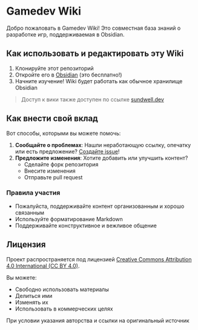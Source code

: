 # Gamedev Wiki

Добро пожаловать в Gamedev Wiki! Это совместная база знаний о разработке игр, поддерживаемая в Obsidian.

## Как использовать и редактировать эту Wiki

1. Клонируйте этот репозиторий
2. Откройте его в [Obsidian](https://obsidian.md/) (это бесплатно!)
3. Начните изучение! Wiki будет работать как обычное хранилище Obsidian

> Доступ к вики также доступен по ссылке [sundwell.dev](https://sundwell.dev/sundwell.dev)

## Как внести свой вклад

Вот способы, которыми вы можете помочь:

1. **Сообщайте о проблемах**: Нашли неработающую ссылку, опечатку или есть предложение? [Создайте issue](../../issues)!
2. **Предложите изменения**: Хотите добавить или улучшить контент?
   - Сделайте форк репозитория
   - Внесите изменения
   - Отправьте pull request

### Правила участия

- Пожалуйста, поддерживайте контент организованным и хорошо связанным
- Используйте форматирование Markdown
- Поддерживайте конструктивное и вежливое общение

## Лицензия

Проект распространяется под лицензией [Creative Commons Attribution 4.0 International (CC BY 4.0)](https://creativecommons.org/licenses/by/4.0/). 

Вы можете:
- Свободно использовать материалы
- Делиться ими
- Изменять их
- Использовать в коммерческих целях

При условии указания авторства и ссылки на оригинальный источник